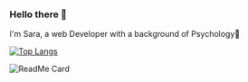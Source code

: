 ### Hello there 👋

<!--
**SaraCarreras/SaraCarreras** is a ✨ _special_ ✨ repository because its `README.md` (this file) appears on your GitHub profile.

Here are some ideas to get you started:

- 🔭 I’m currently working on ...
- 🌱 I’m currently learning ...
- 👯 I’m looking to collaborate on ...
- 🤔 I’m looking for help with ...
- 💬 Ask me about ...
- 📫 How to reach me: ...
- 😄 Pronouns: ...
- ⚡ Fun fact: ...
-->
I'm Sara, a web Developer with a background of Psychology🧠

[![Top Langs](https://github-readme-stats.vercel.app/api/top-langs/?username=SaraCarreras&layout=compact&theme=solarized-light)](https://github.com/SaraCarreras/github-readme-stats)


![ReadMe Card](https://github-readme-stats.vercel.app/api/pin/?username=SaraCarreras&repo=cornerFilmsRedux-final&theme=nightowl)
